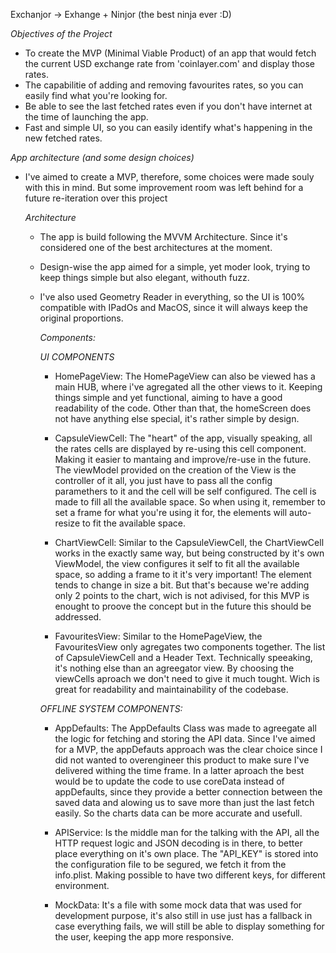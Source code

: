 Exchanjor -> Exhange + Ninjor (the best ninja ever :D)

*Objectives of the Project*

   * To create the MVP (Minimal Viable Product) of an app that would fetch the current USD exchange rate from 'coinlayer.com' and display those rates.
   * The capabilitie of adding and removing favourites rates, so you can easily find what you're looking for.
   * Be able to see the last fetched rates even if you don't have internet at the time of launching the app.
   * Fast and simple UI, so you can easily identify what's happening in the new fetched rates.

*App architecture (and some design choices)*

  * I've aimed to create a MVP, therefore, some choices were made souly with this in mind. But some improvement room was left behind for a future re-iteration over this project

    *Architecture*

    * The app is build following the MVVM Architecture. Since it's considered one of the best architectures at the moment.
    * Design-wise the app aimed for a simple, yet moder look, trying to keep things simple but also elegant, withouth fuzz.
    * I've also used Geometry Reader in everything, so the UI is 100% compatible with IPadOs and MacOS, since it will always keep the original proportions.


      *Components:*
   
      *UI COMPONENTS*

        * HomePageView: The HomePageView can also be viewed has a main HUB, where i've agregated all the other views to it. Keeping things simple and yet functional, aiming to have a good readability of the code. Other than that, the homeScreen does not have anything else special, it's rather simple by design.
  
        * CapsuleViewCell: The "heart" of the app, visually speaking, all the rates cells are displayed by re-using this cell component. Making it easier to mantaing and improve/re-use in the future. The viewModel provided on the creation of the View is the controller of it all, you just have to pass all the config paramethers to it and the cell will be self configured. The cell is made to fill all the available space.
                            So when using it, remember to set a frame for what you're using it for, the elements will auto-resize to fit the available space.
          
        * ChartViewCell: Similar to the CapsuleViewCell, the ChartViewCell works in the exactly same way, but being constructed by it's own ViewModel, the view configures it self to fit all the available space, so adding a frame to it it's very important! The element tends to change in size a bit.
                          But that's because we're adding only 2 points to the chart, wich is not adivised, for this MVP is enought to proove the concept but in the future this should be addressed.
  
        * FavouritesView: Similar to the HomePageView, the FavouritesView only agregates two components together. The list of CapsuleViewCell and a Header Text. Technically speeaking, it's nothing else than an agreegator view. By choosing the viewCells aproach we don't need to give it much tought. Wich is great for readability and maintainability of the codebase.
   
       *OFFLINE SYSTEM COMPONENTS:*
        
        * AppDefaults: The AppDefaults Class was made to agreegate all the logic for fetching and storing the API data. Since I've aimed for a MVP, the appDefauts approach was the clear choice since I did not wanted to overengineer this product to make sure I've delivered withing the time frame. In a latter aproach the best would be to update the code to use coreData instead of appDefaults, since they provide a better connection between the saved data and alowing us to save more than just the last fetch easily. So the charts data can be more accurate and usefull.
          
        * APIService: Is the middle man for the talking with the API, all the HTTP request logic and JSON decoding is in there, to better place everything on it's own place.
                      The "API_KEY" is stored into the configuration file to be segured, we fetch it from the info.plist. Making possible to have two different keys, for different environment.

        * MockData: It's a file with some mock data that was used for development purpose, it's also still in use just has a fallback in case everything fails, we will still be able to display something for the user, keeping the app more responsive.
